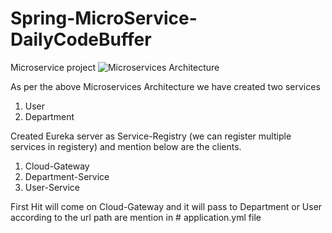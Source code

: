 # Spring-MicroService-DailyCodeBuffer
Microservice project
![Microservices Architecture](https://user-images.githubusercontent.com/93706283/141652416-3492c38e-1f7c-4076-8bc2-d37c1957e4a5.PNG)

As per the above Microservices Architecture we have created two services
1) User
2) Department

Created Eureka server as Service-Registry (we can register multiple services in registery) and mention below are the clients.
1) Cloud-Gateway
2) Department-Service
3) User-Service


First Hit will come on Cloud-Gateway and it will pass to Department or User according to the url path are mention in # application.yml 
file

